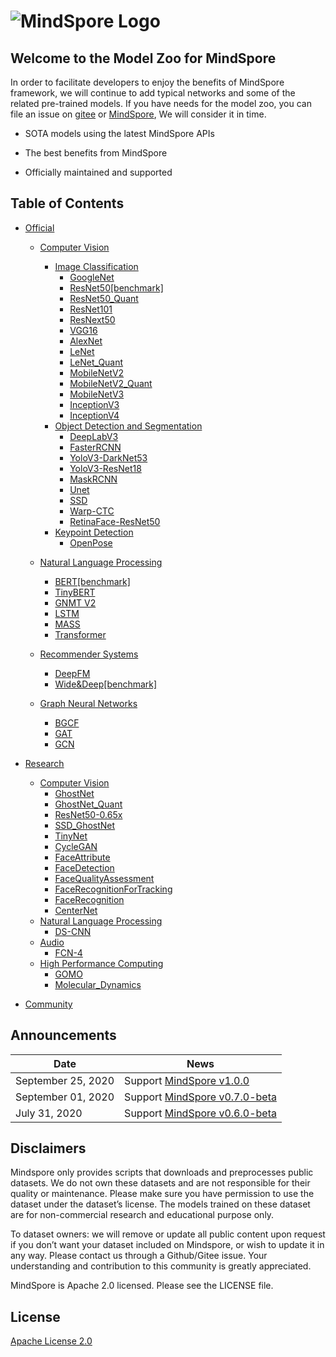 # ![MindSpore Logo](https://www.mindspore.cn/static/img/logo_black.6a5c850d.png)

## Welcome to the Model Zoo for MindSpore

In order to facilitate developers to enjoy the benefits of MindSpore framework, we will continue to add typical networks and some of the related pre-trained models. If you have needs for the model zoo, you can file an issue on [gitee](https://gitee.com/mindspore/mindspore/issues) or [MindSpore](https://bbs.huaweicloud.com/forum/forum-1076-1.html), We will consider it in time.

- SOTA models using the latest MindSpore APIs

- The  best benefits from MindSpore

- Officially maintained and supported

## Table of Contents

- [Official](https://gitee.com/mindspore/mindspore/tree/master/model_zoo/official)
    - [Computer Vision](https://gitee.com/mindspore/mindspore/tree/master/model_zoo/official/cv)
        - [Image Classification](https://gitee.com/mindspore/mindspore/tree/master/model_zoo/official/cv)
            - [GoogleNet](https://gitee.com/mindspore/mindspore/tree/master/model_zoo/official/cv/googlenet/README.md)
            - [ResNet50[benchmark]](https://gitee.com/mindspore/mindspore/tree/master/model_zoo/official/cv/resnet/README.md)
            - [ResNet50_Quant](https://gitee.com/mindspore/mindspore/blob/master/model_zoo/official/cv/resnet50_quant/README.md)
            - [ResNet101](https://gitee.com/mindspore/mindspore/tree/master/model_zoo/official/cv/resnet/README.md)
            - [ResNext50](https://gitee.com/mindspore/mindspore/tree/master/model_zoo/official/cv/resnext50/README.md)
            - [VGG16](https://gitee.com/mindspore/mindspore/tree/master/model_zoo/official/cv/vgg16/README.md)
            - [AlexNet](https://gitee.com/mindspore/mindspore/tree/master/model_zoo/official/cv/alexnet/README.md)
            - [LeNet](https://gitee.com/mindspore/mindspore/tree/master/model_zoo/official/cv/lenet/README.md)
            - [LeNet_Quant](https://gitee.com/mindspore/mindspore/tree/master/model_zoo/official/cv/lenet_quant/Readme.md)
            - [MobileNetV2](https://gitee.com/mindspore/mindspore/tree/master/model_zoo/official/cv/mobilenetv2/README.md)
            - [MobileNetV2_Quant](https://gitee.com/mindspore/mindspore/tree/master/model_zoo/official/cv/mobilenetv2_quant/Readme.md)
            - [MobileNetV3](https://gitee.com/mindspore/mindspore/tree/master/model_zoo/official/cv/mobilenetv3/Readme.md)
            - [InceptionV3](https://gitee.com/mindspore/mindspore/tree/master/model_zoo/official/cv/inceptionv3/README.md)
            - [InceptionV4](https://gitee.com/mindspore/mindspore/tree/master/model_zoo/official/cv/inceptionv4/README.md)
        - [Object Detection and Segmentation](https://gitee.com/mindspore/mindspore/tree/master/model_zoo/official/cv)
            - [DeepLabV3](https://gitee.com/mindspore/mindspore/tree/master/model_zoo/official/cv/deeplabv3/README.md)
            - [FasterRCNN](https://gitee.com/mindspore/mindspore/tree/master/model_zoo/official/cv/faster_rcnn/README.md)
            - [YoloV3-DarkNet53](https://gitee.com/mindspore/mindspore/tree/master/model_zoo/official/cv/yolov3_darknet53/README.md)
            - [YoloV3-ResNet18](https://gitee.com/mindspore/mindspore/tree/master/model_zoo/official/cv/yolov3_resnet18/README.md)
            - [MaskRCNN](https://gitee.com/mindspore/mindspore/tree/master/model_zoo/official/cv/maskrcnn/README.md)
            - [Unet](https://gitee.com/mindspore/mindspore/tree/master/model_zoo/official/cv/unet/README.md)
            - [SSD](https://gitee.com/mindspore/mindspore/tree/master/model_zoo/official/cv/ssd/README.md)
            - [Warp-CTC](https://gitee.com/mindspore/mindspore/tree/master/model_zoo/official/cv/warpctc/README.md)
            - [RetinaFace-ResNet50](https://gitee.com/mindspore/mindspore/tree/master/model_zoo/official/cv/retinaface_resnet50/README.md)
        - [Keypoint Detection](https://gitee.com/mindspore/mindspore/tree/master/model_zoo/official/cv)
            - [OpenPose](https://gitee.com/mindspore/mindspore/tree/master/model_zoo/official/cv/openpose/README.md)

    - [Natural Language Processing](https://gitee.com/mindspore/mindspore/tree/master/model_zoo/official/nlp)
        - [BERT[benchmark]](https://gitee.com/mindspore/mindspore/tree/master/model_zoo/official/nlp/bert/README.md)
        - [TinyBERT](https://gitee.com/mindspore/mindspore/tree/master/model_zoo/official/nlp/tinybert/README.md)
        - [GNMT V2](https://gitee.com/mindspore/mindspore/tree/master/model_zoo/official/nlp/gnmt_v2/README.md)
        - [LSTM](https://gitee.com/mindspore/mindspore/tree/master/model_zoo/official/nlp/lstm/README.md)
        - [MASS](https://gitee.com/mindspore/mindspore/tree/master/model_zoo/official/nlp/mass/README.md)
        - [Transformer](https://gitee.com/mindspore/mindspore/tree/master/model_zoo/official/nlp/transformer/README.md)
    - [Recommender Systems](https://gitee.com/mindspore/mindspore/tree/master/model_zoo/official/recommend)
        - [DeepFM](https://gitee.com/mindspore/mindspore/tree/master/model_zoo/official/recommend/deepfm/README.md)
        - [Wide&Deep[benchmark]](https://gitee.com/mindspore/mindspore/tree/master/model_zoo/official/recommend/wide_and_deep/README.md)
    - [Graph Neural Networks](https://gitee.com/mindspore/mindspore/tree/master/model_zoo/official/gnn)
        - [BGCF](https://gitee.com/mindspore/mindspore/tree/master/model_zoo/official/gnn/bgcf/README.md)
        - [GAT](https://gitee.com/mindspore/mindspore/tree/master/model_zoo/official/gnn/gat/README.md)
        - [GCN](https://gitee.com/mindspore/mindspore/tree/master/model_zoo/official/gnn/gcn//README.md)

- [Research](https://gitee.com/mindspore/mindspore/tree/master/model_zoo/research)
    - [Computer Vision](https://gitee.com/mindspore/mindspore/tree/master/model_zoo/research/cv)
        - [GhostNet](https://gitee.com/mindspore/mindspore/tree/master/model_zoo/research/cv/ghostnet/Readme.md)
        - [GhostNet_Quant](https://gitee.com/mindspore/mindspore/tree/master/model_zoo/research/cv/ghostnet_quant/Readme.md)
        - [ResNet50-0.65x](https://gitee.com/mindspore/mindspore/tree/master/model_zoo/research/cv/resnet50_adv_pruning/Readme.md)
        - [SSD_GhostNet](https://gitee.com/mindspore/mindspore/tree/master/model_zoo/research/cv/ssd_ghostnet/README.md)
        - [TinyNet](https://gitee.com/mindspore/mindspore/tree/master/model_zoo/research/cv/tinynet/README.md)
        - [CycleGAN](https://gitee.com/mindspore/mindspore/tree/master/model_zoo/research/cv/cycle_gan/README.md)
        - [FaceAttribute](https://gitee.com/mindspore/mindspore/tree/master/model_zoo/research/cv/FaceAttribute/README.md)
        - [FaceDetection](https://gitee.com/mindspore/mindspore/tree/master/model_zoo/research/cv/FaceDetection/README.md)
        - [FaceQualityAssessment](https://gitee.com/mindspore/mindspore/tree/master/model_zoo/research/cv/FaceQualityAssessment/README.md)
        - [FaceRecognitionForTracking](https://gitee.com/mindspore/mindspore/tree/master/model_zoo/research/cv/FaceRecognitionForTracking/README.md)
        - [FaceRecognition](https://gitee.com/mindspore/mindspore/tree/master/model_zoo/research/cv/FaceRecognition/README.md)
        - [CenterNet](https://gitee.com/mindspore/mindspore/tree/master/model_zoo/research/cv/centernet/README.md)
    - [Natural Language Processing](https://gitee.com/mindspore/mindspore/tree/master/model_zoo/research/nlp)
        - [DS-CNN](https://gitee.com/mindspore/mindspore/tree/master/model_zoo/research/nlp/dscnn/README.md)
    - [Audio](https://gitee.com/mindspore/mindspore/tree/master/model_zoo/research/audio)
        - [FCN-4](https://gitee.com/mindspore/mindspore/tree/master/model_zoo/research/audio/fcn-4/README.md)
    - [High Performance Computing](https://gitee.com/mindspore/mindspore/tree/master/model_zoo/research/hpc)
        - [GOMO](https://gitee.com/mindspore/mindspore/tree/master/model_zoo/research/hpc/ocean_model/README.md)
        - [Molecular_Dynamics](https://gitee.com/mindspore/mindspore/tree/master/model_zoo/research/hpc/molecular_dynamics/README.md)

- [Community](https://gitee.com/mindspore/mindspore/tree/master/model_zoo/community)

## Announcements

| Date         | News                                                         |
| ------------ | ------------------------------------------------------------ |
| September 25, 2020 | Support [MindSpore v1.0.0](https://www.mindspore.cn/news/newschildren/en?id=262) |
| September 01, 2020 | Support [MindSpore v0.7.0-beta](https://www.mindspore.cn/news/newschildren/en?id=246) |
| July 31, 2020 | Support [MindSpore v0.6.0-beta](https://www.mindspore.cn/news/newschildren/en?id=237) |

## Disclaimers

Mindspore only provides scripts that downloads and preprocesses public datasets. We do not own these datasets and are not responsible for their quality or maintenance. Please make sure you have permission to use the dataset under the dataset’s license. The models trained on these dataset are for non-commercial research and educational purpose only.

To dataset owners: we will remove or update all public content upon request if you don’t want your dataset included on Mindspore, or wish to update it in any way. Please contact us through a Github/Gitee issue. Your understanding and contribution to this community is greatly appreciated.

MindSpore is Apache 2.0 licensed. Please see the LICENSE file.

## License

[Apache License 2.0](https://gitee.com/mindspore/mindspore/blob/master/LICENSE)
